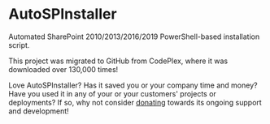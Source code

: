 # AutoSPInstaller
Automated SharePoint 2010/2013/2016/2019 PowerShell-based installation script.

This project was migrated to GitHub from CodePlex, where it was downloaded over 130,000 times!

Love AutoSPInstaller? Has it saved you or your company time and money? Have you used it in any of your or your customers' projects or deployments? If so, why not consider [donating](https://www.paypal.com/cgi-bin/webscr?cmd=_donations&business=QQPQPFRUTVWJJ&lc=CA&item_name=Brian%20Lalancette%27s%20Github%20Projects:&item_number=AutoSPInstaller&currency_code=USD&bn=PP%2dDonationsBF%3abtn_donate_LG%2egif%3aNonHosted") towards its ongoing support and development!
